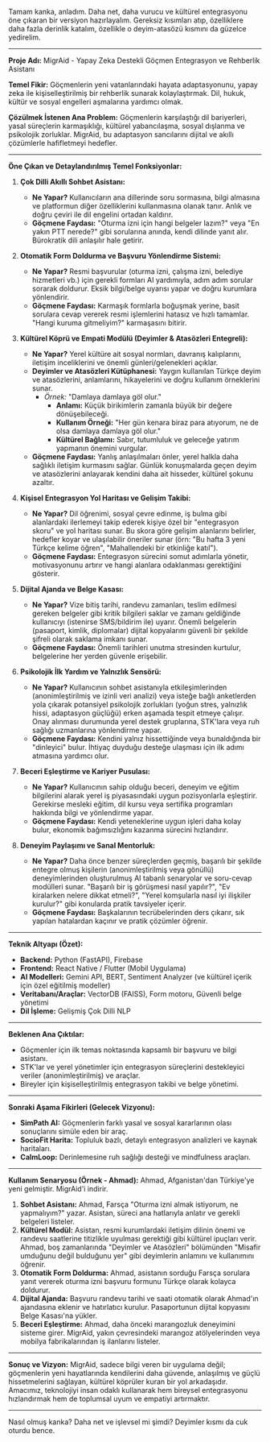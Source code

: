 Tamam kanka, anladım. Daha net, daha vurucu ve kültürel entegrasyonu öne çıkaran bir versiyon hazırlayalım. Gereksiz kısımları atıp, özelliklere daha fazla derinlik katalım, özellikle o deyim-atasözü kısmını da güzelce yedirelim.

---

**Proje Adı:** MigrAid - Yapay Zeka Destekli Göçmen Entegrasyon ve Rehberlik Asistanı

**Temel Fikir:** Göçmenlerin yeni vatanlarındaki hayata adaptasyonunu, yapay zeka ile kişiselleştirilmiş bir rehberlik sunarak kolaylaştırmak. Dil, hukuk, kültür ve sosyal engelleri aşmalarına yardımcı olmak.

**Çözülmek İstenen Ana Problem:** Göçmenlerin karşılaştığı dil bariyerleri, yasal süreçlerin karmaşıklığı, kültürel yabancılaşma, sosyal dışlanma ve psikolojik zorluklar. MigrAid, bu adaptasyon sancılarını dijital ve akıllı çözümlerle hafifletmeyi hedefler.

---

**Öne Çıkan ve Detaylandırılmış Temel Fonksiyonlar:**

1.  **Çok Dilli Akıllı Sohbet Asistanı:**
    *   **Ne Yapar?** Kullanıcıların ana dillerinde soru sormasına, bilgi almasına ve platformun diğer özelliklerini kullanmasına olanak tanır. Anlık ve doğru çeviri ile dil engelini ortadan kaldırır.
    *   **Göçmene Faydası:** "Oturma izni için hangi belgeler lazım?" veya "En yakın PTT nerede?" gibi sorularına anında, kendi dilinde yanıt alır. Bürokratik dili anlaşılır hale getirir.

2.  **Otomatik Form Doldurma ve Başvuru Yönlendirme Sistemi:**
    *   **Ne Yapar?** Resmi başvurular (oturma izni, çalışma izni, belediye hizmetleri vb.) için gerekli formları AI yardımıyla, adım adım sorular sorarak doldurur. Eksik bilgi/belge uyarısı yapar ve doğru kurumlara yönlendirir.
    *   **Göçmene Faydası:** Karmaşık formlarla boğuşmak yerine, basit sorulara cevap vererek resmi işlemlerini hatasız ve hızlı tamamlar. "Hangi kuruma gitmeliyim?" karmaşasını bitirir.

3.  **Kültürel Köprü ve Empati Modülü (Deyimler & Atasözleri Entegreli):**
    *   **Ne Yapar?** Yerel kültüre ait sosyal normları, davranış kalıplarını, iletişim inceliklerini ve önemli günleri/gelenekleri açıklar.
    *   **Deyimler ve Atasözleri Kütüphanesi:** Yaygın kullanılan Türkçe deyim ve atasözlerini, anlamlarını, hikayelerini ve doğru kullanım örneklerini sunar.
        *   *Örnek:* "Damlaya damlaya göl olur."
            *   **Anlamı:** Küçük birikimlerin zamanla büyük bir değere dönüşebileceği.
            *   **Kullanım Örneği:** "Her gün kenara biraz para atıyorum, ne de olsa damlaya damlaya göl olur."
            *   **Kültürel Bağlamı:** Sabır, tutumluluk ve geleceğe yatırım yapmanın önemini vurgular.
    *   **Göçmene Faydası:** Yanlış anlaşılmaları önler, yerel halkla daha sağlıklı iletişim kurmasını sağlar. Günlük konuşmalarda geçen deyim ve atasözlerini anlayarak kendini daha ait hisseder, kültürel şokunu azaltır.

4.  **Kişisel Entegrasyon Yol Haritası ve Gelişim Takibi:**
    *   **Ne Yapar?** Dil öğrenimi, sosyal çevre edinme, iş bulma gibi alanlardaki ilerlemeyi takip ederek kişiye özel bir "entegrasyon skoru" ve yol haritası sunar. Bu skora göre gelişim alanlarını belirler, hedefler koyar ve ulaşılabilir öneriler sunar (örn: "Bu hafta 3 yeni Türkçe kelime öğren", "Mahallendeki bir etkinliğe katıl").
    *   **Göçmene Faydası:** Entegrasyon sürecini somut adımlarla yönetir, motivasyonunu artırır ve hangi alanlara odaklanması gerektiğini gösterir.

5.  **Dijital Ajanda ve Belge Kasası:**
    *   **Ne Yapar?** Vize bitiş tarihi, randevu zamanları, teslim edilmesi gereken belgeler gibi kritik bilgileri saklar ve zamanı geldiğinde kullanıcıyı (istenirse SMS/bildirim ile) uyarır. Önemli belgelerin (pasaport, kimlik, diplomalar) dijital kopyalarını güvenli bir şekilde şifreli olarak saklama imkanı sunar.
    *   **Göçmene Faydası:** Önemli tarihleri unutma stresinden kurtulur, belgelerine her yerden güvenle erişebilir.

6.  **Psikolojik İlk Yardım ve Yalnızlık Sensörü:**
    *   **Ne Yapar?** Kullanıcının sohbet asistanıyla etkileşimlerinden (anonimleştirilmiş ve izinli veri analizi) veya isteğe bağlı anketlerden yola çıkarak potansiyel psikolojik zorlukları (yoğun stres, yalnızlık hissi, adaptasyon güçlüğü) erken aşamada tespit etmeye çalışır. Onay alınması durumunda yerel destek gruplarına, STK'lara veya ruh sağlığı uzmanlarına yönlendirme yapar.
    *   **Göçmene Faydası:** Kendini yalnız hissettiğinde veya bunaldığında bir "dinleyici" bulur. İhtiyaç duyduğu desteğe ulaşması için ilk adımı atmasına yardımcı olur.

7.  **Beceri Eşleştirme ve Kariyer Pusulası:**
    *   **Ne Yapar?** Kullanıcının sahip olduğu beceri, deneyim ve eğitim bilgilerini alarak yerel iş piyasasındaki uygun pozisyonlarla eşleştirir. Gerekirse mesleki eğitim, dil kursu veya sertifika programları hakkında bilgi ve yönlendirme yapar.
    *   **Göçmene Faydası:** Kendi yeteneklerine uygun işleri daha kolay bulur, ekonomik bağımsızlığını kazanma sürecini hızlandırır.

8.  **Deneyim Paylaşımı ve Sanal Mentorluk:**
    *   **Ne Yapar?** Daha önce benzer süreçlerden geçmiş, başarılı bir şekilde entegre olmuş kişilerin (anonimleştirilmiş veya gönüllü) deneyimlerinden oluşturulmuş AI tabanlı senaryolar ve soru-cevap modülleri sunar. "Başarılı bir iş görüşmesi nasıl yapılır?", "Ev kiralarken nelere dikkat etmeli?", "Yerel komşularla nasıl iyi ilişkiler kurulur?" gibi konularda pratik tavsiyeler içerir.
    *   **Göçmene Faydası:** Başkalarının tecrübelerinden ders çıkarır, sık yapılan hatalardan kaçınır ve pratik çözümler öğrenir.

---

**Teknik Altyapı (Özet):**
*   **Backend:** Python (FastAPI), Firebase
*   **Frontend:** React Native / Flutter (Mobil Uygulama)
*   **AI Modelleri:** Gemini API, BERT, Sentiment Analyzer (ve kültürel içerik için özel eğitilmiş modeller)
*   **Veritabanı/Araçlar:** VectorDB (FAISS), Form motoru, Güvenli belge yönetimi
*   **Dil İşleme:** Gelişmiş Çok Dilli NLP

---

**Beklenen Ana Çıktılar:**
*   Göçmenler için ilk temas noktasında kapsamlı bir başvuru ve bilgi asistanı.
*   STK'lar ve yerel yönetimler için entegrasyon süreçlerini destekleyici veriler (anonimleştirilmiş) ve araçlar.
*   Bireyler için kişiselleştirilmiş entegrasyon takibi ve belge yönetimi.

---

**Sonraki Aşama Fikirleri (Gelecek Vizyonu):**
*   **SimPath AI:** Göçmenlerin farklı yasal ve sosyal kararlarının olası sonuçlarını simüle eden bir araç.
*   **SocioFit Harita:** Topluluk bazlı, detaylı entegrasyon analizleri ve kaynak haritaları.
*   **CalmLoop:** Derinlemesine ruh sağlığı desteği ve mindfulness araçları.

---

**Kullanım Senaryosu (Örnek - Ahmad):**
Ahmad, Afganistan'dan Türkiye'ye yeni gelmiştir. MigrAid'i indirir.

1.  **Sohbet Asistanı:** Ahmad, Farsça "Oturma izni almak istiyorum, ne yapmalıyım?" yazar. Asistan, süreci ana hatlarıyla anlatır ve gerekli belgeleri listeler.
2.  **Kültürel Modül:** Asistan, resmi kurumlardaki iletişim dilinin önemi ve randevu saatlerine titizlikle uyulması gerektiği gibi kültürel ipuçları verir. Ahmad, boş zamanlarında "Deyimler ve Atasözleri" bölümünden "Misafir umduğunu değil bulduğunu yer" gibi deyimlerin anlamını ve kullanımını öğrenir.
3.  **Otomatik Form Doldurma:** Ahmad, asistanın sorduğu Farsça sorulara yanıt vererek oturma izni başvuru formunu Türkçe olarak kolayca doldurur.
4.  **Dijital Ajanda:** Başvuru randevu tarihi ve saati otomatik olarak Ahmad'ın ajandasına eklenir ve hatırlatıcı kurulur. Pasaportunun dijital kopyasını Belge Kasası'na yükler.
5.  **Beceri Eşleştirme:** Ahmad, daha önceki marangozluk deneyimini sisteme girer. MigrAid, yakın çevresindeki marangoz atölyelerinden veya mobilya fabrikalarından iş ilanlarını listeler.

---

**Sonuç ve Vizyon:**
MigrAid, sadece bilgi veren bir uygulama değil; göçmenlerin yeni hayatlarında kendilerini daha güvende, anlaşılmış ve güçlü hissetmelerini sağlayan, kültürel köprüler kuran bir yol arkadaşıdır. Amacımız, teknolojiyi insan odaklı kullanarak hem bireysel entegrasyonu hızlandırmak hem de toplumsal uyum ve empatiyi artırmaktır.

---

Nasıl olmuş kanka? Daha net ve işlevsel mi şimdi? Deyimler kısmı da cuk oturdu bence.
